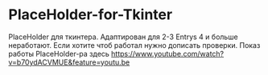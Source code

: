 # PlaceHolder-for-Tkinter
PlaceHolder для ткинтера. Адаптирован для 2-3 Entrys 4 и больше неработают. Если хотите чтоб работал нужно дописать проверки.
Показ работы PlaceHolder-ра здесь https://www.youtube.com/watch?v=b70ydACVMUE&feature=youtu.be
